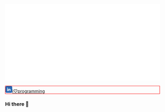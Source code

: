 ![Luciano Pereira](./assets/lucianopereira.svg)




<p style="border:1px solid red">
  <a href="https://www.linkedin.com/in/i♡programming">
    <img width="22px" src="./assets/linkedin.svg" alt="LinkedIn"/>i♡programming</a>
</p>

### Hi there 👋

<!--
**thisIsMySourceCode/thisIsMySourceCode** is a ✨ _special_ ✨ repository because its `README.md` (this file) appears on your GitHub profile.

Here are some ideas to get you started:

- 🔭 I’m currently working on ...
- 🌱 I’m currently learning ...
- 👯 I’m looking to collaborate on ...
- 🤔 I’m looking for help with ...
- 💬 Ask me about ...
- 📫 How to reach me: ...
- 😄 Pronouns: ...
- ⚡ Fun fact: ...
-->
